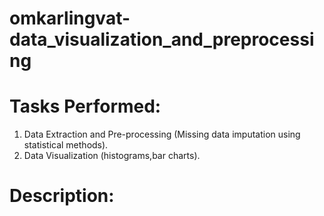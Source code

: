 # omkarlingvat-data_visualization_and_preprocessing
# Tasks Performed:
1. Data Extraction and Pre-processing (Missing data imputation using statistical methods).
2. Data Visualization (histograms,bar charts).
# Description:

